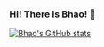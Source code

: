 ### Hi! There is Bhao! 👋

[![Bhao's GitHub stats](https://github-readme-stats-mrdulin.vercel.app/api?username=bhaoo&count_private=true&show_icons=true&theme=default)](https://github.com/anuraghazra/github-readme-stats)
